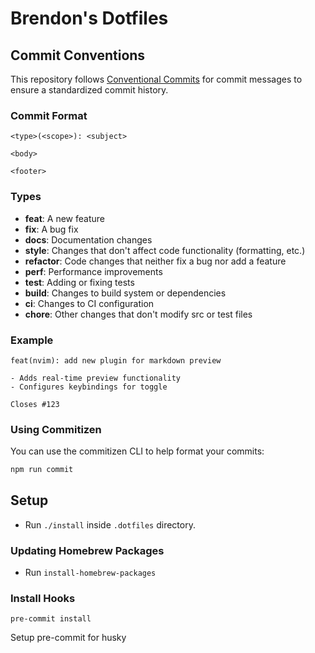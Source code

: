 # Brendon's Dotfiles

## Commit Conventions

This repository follows [Conventional Commits](https://www.conventionalcommits.org/) for commit messages to ensure a standardized commit history.

### Commit Format

```
<type>(<scope>): <subject>

<body>

<footer>
```

### Types

- **feat**: A new feature
- **fix**: A bug fix
- **docs**: Documentation changes
- **style**: Changes that don't affect code functionality (formatting, etc.)
- **refactor**: Code changes that neither fix a bug nor add a feature
- **perf**: Performance improvements
- **test**: Adding or fixing tests
- **build**: Changes to build system or dependencies
- **ci**: Changes to CI configuration
- **chore**: Other changes that don't modify src or test files

### Example

```
feat(nvim): add new plugin for markdown preview

- Adds real-time preview functionality
- Configures keybindings for toggle

Closes #123
```

### Using Commitizen

You can use the commitizen CLI to help format your commits:

```bash
npm run commit
```

## Setup

- Run `./install` inside `.dotfiles` directory.

### Updating Homebrew Packages

- Run `install-homebrew-packages`

### Install Hooks

`pre-commit install`

Setup pre-commit for husky